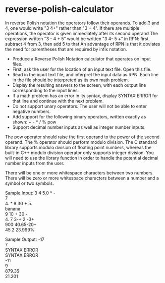 reverse-polish-calculator
=========================
In reverse Polish notation the operators follow their operands. To add 3 and 4, one would write "3 4+" rather than "3 + 4".
If there are multiple operations, the operator is given immediately after its second operand
The expression written "3 - 4 + 5” would be written "3 4- 5 +" in RPN: first subtract 4 from 3, then add 5 to that
An advantage of RPN is that it obviates the need for parentheses that are required by infix notation.

* Produce a Reverse Polish Notation calculator that operates on input files.
* First, ask the user for the location of an input text file. Open this file.
* Read in the input text file, and interpret the input data as RPN. Each line in the file should be interpreted as its own math problem.
* Display the resulting answers to the screen, with each output line corresponding to the input lines.
* If a math problem has an error in its syntax, display SYNTAX ERROR for that line and continue with the next problem.
* Do not support unary operators. The user will not be able to enter negative numbers.
* Add support for the following binary operators, written exactly as shown: + - * / % pow
* Support decimal number inputs as well as integer number inputs.

The pow operator should raise the first operand to the power of the second operand. The % operator should perform modulo division. The C standard library supports modulo division of floating point numbers, whereas the built-in C++ modulo division operator only supports integer division. You will need to use the library function in order to handle the potential decimal number inputs from the user.

There will be one or more whitespace characters between two numbers. There will be zero or more whitespace characters between a number and a symbol or two symbols.

Sample Input:
3 4 5.0 * -   
7  
4. * 8 30 + 5.    
banana  
9 10 + 30 -   
4. 7 3-+ 2 -3+  
900 40.65-20+   
45.2        23.999%

Sample Output:
-17   
7    
SYNTAX ERROR   
SYNTAX ERROR    
-11  
9  
879.35  
21.201   

 	

